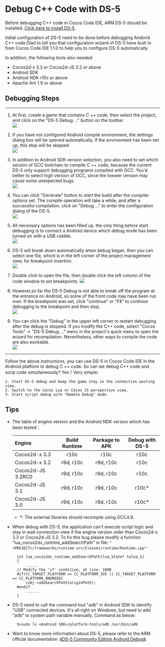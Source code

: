 # Debug C++ Code with DS-5

Before debugging C++ code in Cocos Code IDE, ARM DS-5 should be installed. [Click here to install DS-5](../zh.md).

Initial configuration of DS-5 need to be done before debugging Andorid C++ code.Glad to tell you that configuration wizard of DS-5 have built in from Cocos Code IDE 1.1.0 to help you to configure DS-5 automatically.

In addition, the following tools also needed:

- Cocos2d-x 3.3 or Cocos2d-JS 3.2 or above
- Android SDK
- Android NDK r10c or above
- Apache Ant 1.9 or above

## Debugging Steps

-------
1. At first, create a game that contains C ++ code, then select the project, and click on the "DS-5 Debug ..." button on the toolbar.   
    ![](./res/ds-5-config-button.jpg)

2. If you have not configured Android compile environment, the settings dialog box will be opened automatically. If the environment has been set up, this step will be skipped.   
    ![](./res/ds-5-config-android.jpg)

3. In addition to Android SDK version selection, you also need to set which version of GCC toolchain to compile C ++ code, because the current DS-5 only support debugging programs compiled with GCC. You'd better to select high version of GCC, since the lowwer version may cause some unexpected bugs.   
    ![](./res/ds-5-config-compile.jpg)

4. You can click "Generate" button to start the build after the compiler options set. The compile operation will take a while, and after a successful compilation, click on "Debug ..." to enter the configuration dialog of the DS-5.  
    ![](./res/ds-5-config-compile-finish.jpg)

5. All necessary options has been filled up, the only thing before start debugging is to connect a Android device which debug mode has been turned on with a USB cabble.  
    ![](./res/ds-5-config-config.jpg)


6. DS-5 will break down automatically when bebug began, then you can select one file, which is in the left corner of the project management view, for breakpoint insertion.   
    ![](./res/ds-5-project-view.jpg)

7. Double click to open the file, then double click the left column of the code window to set breakpoints. 
    ![](./res/ds-5-code-view.jpg)


8. However,so far the DS-5 Debug is not able to break off the program at the entrance on Android, so some of the front code may have been run over. If the breakpoint was set, click "continue" or "F8" to continue debugging to the breakpoint and then stop.  
    ![](./res/ds-5-run-button.jpg)

9. You can click the "Debug" in the upper left corner to restart debugging after the debug is stopped. If you modify the C++ code, select "Cocos Tools" -> "DS-5 Debug ..." menu in the project's quick menu to open the wizard for recompilation. Nevertheless, other ways to compile the code are also workable.  
    ![](./res/ds-5-config-button.jpg)

----------
Follow the above instructions, you can use DS-5 in Cocos Code IDE in the Android platform to debug C ++ code. So can we debug C++ code and scrip code simultaneously? Yes！Very simple:

    1. Start DS-5 debug and keep the game stay in the connection waiting view.
    2. Switch to the Cocos Lua or Cocos JS perspective view.
    3. Start script debug with "Remote Debug" mode.


## Tips


- The table of engine version and the Android NDK version which has been tested：

    | Engine | Build Runtime | Package to APK | Debug with DS-5 |
    |:----------|:----------:|:----------:|:----------:|
    |Cocos2d-x 3.3|  r10c | r10c | r10c |
    |Cocos2d-x 3.2|  r9d, r10c | r9d, r10c | r10c |
    |Cocos2d-JS 3.2RC0| r9d, r10c | r9d, r10c | r10c |
    |Cocos2d-JS 3.1| r9d, r10c | r9d, r10c | r10c* |
    |Cocos2d-JS 3.0| r9d, r10c | r9d, r10c | r10c* |
    - __*__: The external libraries should recompile using GCC4.9.   
    
- When debug with DS-5, the application can't execute script logic and stay in wait connection view if the engine version older than Cocos2d-x 3.3 or Cocos2d-JS 3.2. To fix this bug please modify a function "lua_cocos2dx_runtime_addSearchPath" in file: `"<PROJECT>/frameworks/runtime-src/Classes/runtime/Runtime.cpp"`:

        int lua_cocos2dx_runtime_addSearchPath(lua_State* tolua_S)
        {
            ......
        // Modify the 'if' condition, at line: 1090
        #if(CC_TARGET_PLATFORM == CC_PLATFORM_IOS || CC_TARGET_PLATFORM == CC_PLATFORM_ANDROID)
            cobj->addSearchPath(originPath);
        #endif
            ......
        }

- DS-5 need to call the command tool "adb" in Android SDK to identify "USB" connected devices. It's all right on Windows, but need to add "adb" to system path variable manually. Command as below:

        $>sudo ln <Android SDK>/platform-tools/adb /usr/bin/adb
        
- Want to know more information about DS-5, please refer to the ARM official documentation :[《DS-5 Community Edition Android Debug》](http://ds.arm.com/developer-resources/tutorials/android-native-app-debug-tutorial/). 

